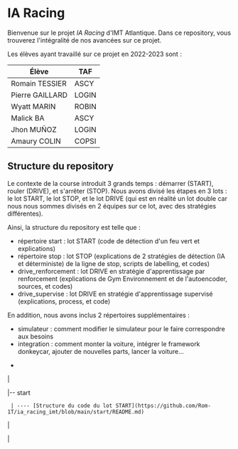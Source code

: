 # IA Racing

Bienvenue sur le projet *IA Racing* d'IMT Atlantique. Dans ce repository, vous trouverez l'intégralité de nos avancées sur ce projet.

Les élèves ayant travaillé sur ce projet en 2022-2023 sont :

| Élève                 | TAF       |
| ---                   | ---       |
| Romain TESSIER        | ASCY      |
| Pierre GAILLARD       | LOGIN     |
| Wyatt MARIN           | ROBIN     |
| Malick BA             | ASCY      |
| Jhon MUÑOZ            | LOGIN     |
| Amaury COLIN          | COPSI     |

## Structure du repository

Le contexte de la course introduit 3 grands temps : démarrer (START), rouler (DRIVE), et s'arrêter (STOP). Nous avons divisé les étapes en 3 lots : le lot START, le lot STOP, et le lot DRIVE (qui est en réalité un lot double car nous nous sommes divisés en 2 équipes sur ce lot, avec des stratégies différentes).

Ainsi, la structure du repository est telle que :

- répertoire start : lot START (code de détection d'un feu vert et explications)
- répertoire stop : lot STOP (explications de 2 stratégies de détection (IA et déterministe) de la ligne de stop, scripts de labelling, et codes)
- drive_renforcement : lot DRIVE en stratégie d'apprentissage par renforcement (explications de Gym Environnement et de l'autoencoder, sources, et codes)
- drive_supervise : lot DRIVE en stratégie d'apprentissage supervisé (explications, process, et code)

En addition, nous avons inclus 2 répertoires supplémentaires :
- simulateur : comment modifier le simulateur pour le faire correspondre aux besoins
- integration : comment monter la voiture, intégrer le framework donkeycar, ajouter de nouvelles parts, lancer la voiture…

*

|

|-- start

     | ---- [Structure du code du lot START](https://github.com/Rom-1T/ia_racing_imt/blob/main/start/README.md)

|

|